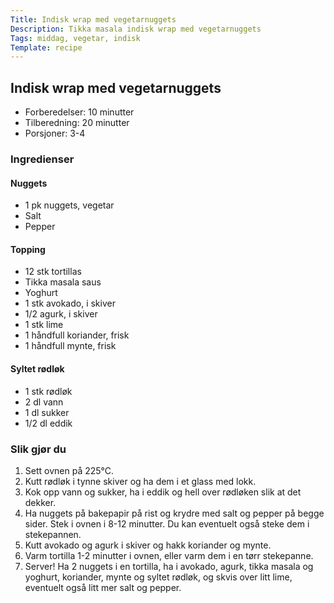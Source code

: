 ```yaml
---
Title: Indisk wrap med vegetarnuggets
Description: Tikka masala indisk wrap med vegetarnuggets
Tags: middag, vegetar, indisk
Template: recipe
---
```

## Indisk wrap med vegetarnuggets
<!-- ![Naan bread](%assets_url%/naan.jpg) -->

- Forberedelser: 10 minutter
- Tilberedning: 20 minutter
- Porsjoner: 3-4

### Ingredienser
<!-- for eksempel - 7g tørrgjær -->

#### Nuggets
- 1 pk nuggets, vegetar
- Salt
- Pepper

#### Topping
- 12 stk tortillas
- Tikka masala saus
- Yoghurt
- 1 stk avokado, i skiver
- 1/2 agurk, i skiver
- 1 stk lime
- 1 håndfull koriander, frisk
- 1 håndfull mynte, frisk

#### Syltet rødløk

- 1 stk rødløk
- 2 dl vann
- 1 dl sukker
- 1/2 dl eddik

### Slik gjør du

1. Sett ovnen på 225&deg;C.
2. Kutt rødløk i tynne skiver og ha dem i et glass med lokk.
3. Kok opp vann og sukker, ha i eddik og hell over rødløken slik at det dekker.
4. Ha nuggets på bakepapir på rist og krydre med salt og pepper på begge sider. Stek i ovnen i 8-12 minutter. Du kan eventuelt også steke dem i stekepannen.
5. Kutt avokado og agurk i skiver og hakk koriander og mynte.
6. Varm tortilla 1-2 minutter i ovnen, eller varm dem i en tørr stekepanne.
7. Server! Ha 2 nuggets i en tortilla, ha i avokado, agurk, tikka masala og yoghurt, koriander, mynte og syltet rødløk, og skvis over litt lime, eventuelt også litt mer salt og pepper.
